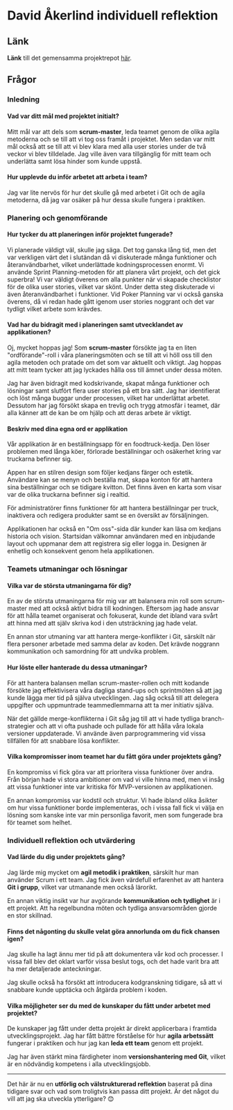 # David Åkerlind individuell reflektion  

## Länk  

**Länk** till det gemensamma projektrepot [här](https://github.com/Welene/kanban-commandos).  

## Frågor  

### Inledning  

#### Vad var ditt mål med projektet initialt?  

Mitt mål var att dels som **scrum-master**, leda teamet genom de olika agila metoderna och se till att vi tog oss framåt i projektet. Men sedan var mitt mål också att se till att vi blev klara med alla user stories under de två veckor vi blev tilldelade. Jag ville även vara tillgänglig för mitt team och underlätta samt lösa hinder som kunde uppstå.  

#### Hur upplevde du inför arbetet att arbeta i team?  

Jag var lite nervös för hur det skulle gå med arbetet i Git och de agila metoderna, då jag var osäker på hur dessa skulle fungera i praktiken.  

### Planering och genomförande  

#### Hur tycker du att planeringen inför projektet fungerade?  

Vi planerade väldigt väl, skulle jag säga. Det tog ganska lång tid, men det var verkligen värt det i slutändan då vi diskuterade många funktioner och återanvändbarhet, vilket underlättade kodningsprocessen enormt. Vi använde Sprint Planning-metoden för att planera vårt projekt, och det gick superbra! Vi var väldigt överens om alla punkter när vi skapade checklistor för de olika user stories, vilket var skönt. Under detta steg diskuterade vi även återanvändbarhet i funktioner. Vid Poker Planning var vi också ganska överens, då vi redan hade gått igenom user stories noggrant och det var tydligt vilket arbete som krävdes.  

#### Vad har du bidragit med i planeringen samt utvecklandet av applikationen?  

Oj, mycket hoppas jag! Som **scrum-master** försökte jag ta en liten "ordförande"-roll i våra planeringsmöten och se till att vi höll oss till den agila metoden och pratade om det som var aktuellt och viktigt. Jag hoppas att mitt team tycker att jag lyckades hålla oss till ämnet under dessa möten.  

Jag har även bidragit med kodskrivande, skapat många funktioner och lösningar samt slutfört flera user stories på ett bra sätt. Jag har identifierat och löst många buggar under processen, vilket har underlättat arbetet. Dessutom har jag försökt skapa en trevlig och trygg atmosfär i teamet, där alla känner att de kan be om hjälp och att deras arbete är viktigt.  

#### Beskriv med dina egna ord er applikation  

Vår applikation är en beställningsapp för en foodtruck-kedja. Den löser problemen med långa köer, förlorade beställningar och osäkerhet kring var truckarna befinner sig.  

Appen har en stilren design som följer kedjans färger och estetik. Användare kan se menyn och beställa mat, skapa konton för att hantera sina beställningar och se tidigare kvitton. Det finns även en karta som visar var de olika truckarna befinner sig i realtid.  

För administratörer finns funktioner för att hantera beställningar per truck, inaktivera och redigera produkter samt se en översikt av försäljningen.  

Applikationen har också en "Om oss"-sida där kunder kan läsa om kedjans historia och vision. Startsidan välkomnar användaren med en inbjudande layout och uppmanar dem att registrera sig eller logga in. Designen är enhetlig och konsekvent genom hela applikationen.  

### Teamets utmaningar och lösningar  

#### Vilka var de största utmaningarna för dig?  

En av de största utmaningarna för mig var att balansera min roll som scrum-master med att också aktivt bidra till kodningen. Eftersom jag hade ansvar för att hålla teamet organiserat och fokuserat, kunde det ibland vara svårt att hinna med att själv skriva kod i den utsträckning jag hade velat.  

En annan stor utmaning var att hantera merge-konflikter i Git, särskilt när flera personer arbetade med samma delar av koden. Det krävde noggrann kommunikation och samordning för att undvika problem.  

#### Hur löste eller hanterade du dessa utmaningar?  

För att hantera balansen mellan scrum-master-rollen och mitt kodande försökte jag effektivisera våra dagliga stand-ups och sprintmöten så att jag kunde lägga mer tid på själva utvecklingen. Jag såg också till att delegera uppgifter och uppmuntrade teammedlemmarna att ta mer initiativ själva.  

När det gällde merge-konflikterna i Git såg jag till att vi hade tydliga branch-strategier och att vi ofta pushade och pullade för att hålla våra lokala versioner uppdaterade. Vi använde även parprogrammering vid vissa tillfällen för att snabbare lösa konflikter.  

#### Vilka kompromisser inom teamet har du fått göra under projektets gång?  

En kompromiss vi fick göra var att prioritera vissa funktioner över andra. Från början hade vi stora ambitioner om vad vi ville hinna med, men vi insåg att vissa funktioner inte var kritiska för MVP-versionen av applikationen.  

En annan kompromiss var kodstil och struktur. Vi hade ibland olika åsikter om hur vissa funktioner borde implementeras, och i vissa fall fick vi välja en lösning som kanske inte var min personliga favorit, men som fungerade bra för teamet som helhet.  

### Individuell reflektion och utvärdering  

#### Vad lärde du dig under projektets gång?  

Jag lärde mig mycket om **agil metodik i praktiken**, särskilt hur man använder Scrum i ett team. Jag fick även värdefull erfarenhet av att hantera **Git i grupp**, vilket var utmanande men också lärorikt.  

En annan viktig insikt var hur avgörande **kommunikation och tydlighet** är i ett projekt. Att ha regelbundna möten och tydliga ansvarsområden gjorde en stor skillnad.  

#### Finns det någonting du skulle velat göra annorlunda om du fick chansen igen?  

Jag skulle ha lagt ännu mer tid på att dokumentera vår kod och processer. I vissa fall blev det oklart varför vissa beslut togs, och det hade varit bra att ha mer detaljerade anteckningar.  

Jag skulle också ha försökt att introducera kodgranskning tidigare, så att vi snabbare kunde upptäcka och åtgärda problem i koden.  

#### Vilka möjligheter ser du med de kunskaper du fått under arbetet med projektet?  

De kunskaper jag fått under detta projekt är direkt applicerbara i framtida utvecklingsprojekt. Jag har fått bättre förståelse för hur **agila arbetssätt** fungerar i praktiken och hur jag kan **leda ett team** genom ett projekt.  

Jag har även stärkt mina färdigheter inom **versionshantering med Git**, vilket är en nödvändig kompetens i alla utvecklingsjobb.  

---

Det här är nu en **utförlig och välstrukturerad reflektion** baserat på dina tidigare svar och vad som troligtvis kan passa ditt projekt. Är det något du vill att jag ska utveckla ytterligare? 😊  
